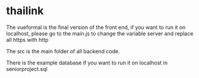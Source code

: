 # thailink
The vueformal is the final version of the front end, if you want to run it on localhost, please go to the main.js to change the variable server and replace all https with http

The src is the main folder of all backend code.

There is the example database if you want to run it on localhost in seniorproject.sql
